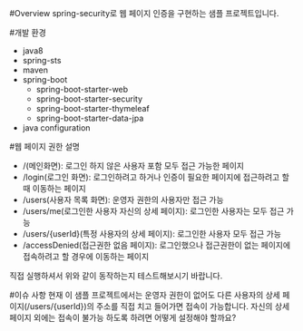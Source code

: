 #Overview
spring-security로 웹 페이지 인증을 구현하는 샘플 프로젝트입니다.

#개발 환경
- java8
- spring-sts
- maven
- spring-boot
  - spring-boot-starter-web
  - spring-boot-starter-security
  - spring-boot-starter-thymeleaf
  - spring-boot-starter-data-jpa
- java configuration



#웹 페이지 권한 설명
* /(메인화면): 로그인 하지 않은 사용자 포함 모두 접근 가능한 페이지
* /login(로그인 화면): 로그인하려고 하거나 인증이 필요한 페이지에 접근하려고 할때 이동하는 페이지
* /users(사용자 목록 화면): 운영자 권한의 사용자만 접근 가능
* /users/me(로그인한 사용자 자신의 상세 페이지): 로그인한 사용자는 모두 접근 가능
* /users/{userId}(특정 사용자의 상세 페이지): 로그인한 사용자 모두 접근 가능
* /accessDenied(접근권한 없음 페이지): 로그인했으나 접근권한이 없는 페이지에 접속하려고 할 경우에 이동하는 페이지

직접 실행하셔서 위와 같이 동작하는지 테스트해보시기 바랍니다.


#이슈 사항
현재 이 샘플 프로젝트에서는
운영자 권한이 없어도 다른 사용자의 상세 페이지(/users/{userId})의 주소를 직접 치고 들어가면 접속이 가능합니다.
자신의 상세 페이지 외에는 접속이 불가능 하도록 하려면 어떻게 설정해야 할까요? 
